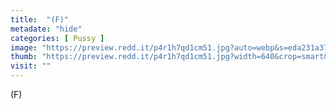 ```yaml
---
title:  "(F)"
metadate: "hide"
categories: [ Pussy ]
image: "https://preview.redd.it/p4r1h7qd1cm51.jpg?auto=webp&s=eda231a375ed10f6d581ac27a04976b0c425e7fd"
thumb: "https://preview.redd.it/p4r1h7qd1cm51.jpg?width=640&crop=smart&auto=webp&s=b64c3956f5bc7e44c5fe7de337350fb3d5fcf172"
visit: ""
---
```

(F)
